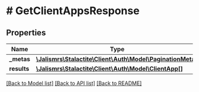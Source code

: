 # # GetClientAppsResponse

## Properties

Name | Type | Description | Notes
------------ | ------------- | ------------- | -------------
**_metas** | [**\Jalismrs\Stalactite\Client\Auth\Model\PaginationMetas**](PaginationMetas.md) |  |
**results** | [**\Jalismrs\Stalactite\Client\Auth\Model\ClientApp[]**](ClientApp.md) |  |

[[Back to Model list]](../../README.md#models) [[Back to API list]](../../README.md#endpoints) [[Back to README]](../../README.md)
